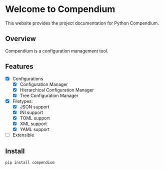 # Welcome to Compendium

This website provides the project documentation for Python Compendium.

## Overview

Compendium is a configuration management tool.

## Features

- [x] Configurations
    - [X] Configuration Manager
    - [X] Hierarchical Configuration Manager
    - [X] Tree Configuration Manager
- [x] Filetypes:
    - [X] JSON support
    - [X] INI support
    - [X] TOML support
    - [X] XML support
    - [X] YAML support
- [ ] Extensible

## Install

`pip install compendium`
